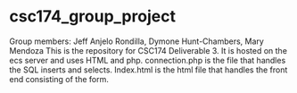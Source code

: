 # csc174_group_project
Group members: Jeff Anjelo Rondilla, Dymone Hunt-Chambers, Mary Mendoza
This is the repository for CSC174 Deliverable 3. It is hosted on the ecs server and uses HTML and php. 
connection.php is the file that handles the SQL inserts and selects.
Index.html is the html file that handles the front end consisting of the form.
